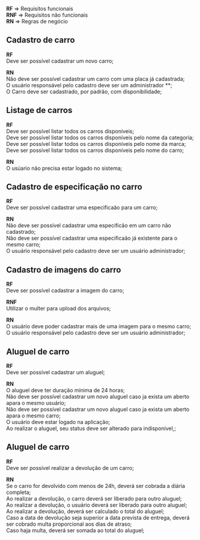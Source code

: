 **RF** => Requisitos funcionais<br>
**RNF** => Requisitos não funcionais<br>
**RN** => Regras de negócio<br>

## Cadastro de carro

**RF**<br>
Deve ser possível cadastrar um novo carro;<br>

**RN**<br>
Não deve ser possível cadastrar um carro com uma placa já cadastrada;<br>
O usuário responsável pelo cadastro deve ser um administrador **;<br>
O Carro deve ser cadastrado, por padrão, com disponibilidade;<br>

## Listage de carros

**RF**<br>
Deve ser possível listar todos os carros disponíveis;<br>
Deve ser possível listar todos os carros disponíveis pelo nome da categoria;<br>
Deve ser possível listar todos os carros disponíveis pelo nome da marca;<br>
Deve ser possível listar todos os carros disponíveis pelo nome do carro;<br>

**RN**<br>
O usúario não precisa estar logado no sistema;<br>

## Cadastro de especificação no carro

**RF**<br>
Deve ser possível cadastrar uma especificaão para um carro;<br>


**RN**<br>
Não deve ser possível cadastrar uma especificão em um carro não cadastrado;<br>
Não deve ser possível cadastrar uma especificaão já existente para o mesmo carro;<br>
O usuário responsável pelo cadastro deve ser um usuário administrador;<br>

## Cadastro de imagens do carro

**RF**<br>
Deve ser possível cadastrar a imagem do carro;<br>

**RNF**<br>
Utilizar o multer para upload dos arquivos;<br>

**RN**<br>
O usuário deve poder cadastrar mais de uma imagem para o mesmo carro;<br>
O usuário responsável pelo cadastro deve ser um usuário administrador;<br>

## Aluguel de carro

**RF**<br>
Deve ser possível cadastrar um aluguel;<br>

**RN**<br>
O aluguel deve ter duração mínima de 24 horas;<br>
Não deve ser possível cadastrar um novo aluguel caso ja exista um aberto apara o mesmo usuário;<br>
Não deve ser possível cadastrar um novo aluguel caso ja exista um aberto apara o mesmo carro;<br>
O usuário deve estar logado na aplicação;<br>
Ao realizar o aluguel, seu status deve ser alterado para indisponível,;<br>

## Aluguel de carro

**RF**<br>
Deve ser possível realizar a devolução de um carro;<br>

**RN**<br>
Se o carro for devolvido com menos de 24h, deverá ser cobrada a diária completa;<br>
Ao realizar a devolução, o carro deverá ser liberado para outro aluguel;<br>
Ao realizar a devolução, o usuário deverá ser liberado para outro aluguel;<br>
Ao realizar a devolução, deverá ser calculado o total do aluguel;<br>
Caso a data de devolução seja superior a data prevista de entrega, deverá ser cobrado multa proporcional aos dias de atraso;<br>
Caso haja multa, deverá ser somada ao total do aluguel;<br>